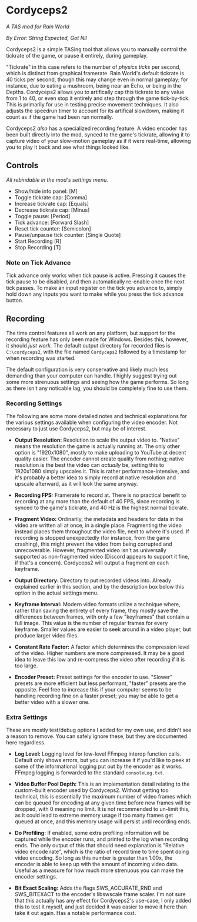 # Cordyceps2
*A TAS mod for Rain World*

*By Error: String Expected, Got Nil*

Cordyceps2 is a simple TASing tool that allows you to manually control the tickrate of the game, or pause it entirely, 
during gameplay.

"Tickrate" in this case refers to the number of *physics ticks* per second, which is distinct from graphical framerate.
Rain World's default tickrate is 40 ticks per second, though this may change even in normal gameplay; for instance, due 
to eating a mushroom, being near an Echo, or being in the Depths. Cordyceps2 allows you to artifically cap this tickrate
to any value from 1 to 40, or even stop it entirely and step through the game tick-by-tick. This is primarily for use in
testing precise movement techniques. It also adjusts the speedrun timer to account for its artifical slowdown, making it
count as if the game had been run normally.

Cordyceps2 *also* has a specialized recording feature. A video encoder has been built directly into the mod, synced to
the game's tickrate, allowing it to capture video of your slow-motion gameplay as if it were real-time, allowing you to
play it back and see what things looked like.

## Controls
*All rebindable in the mod's settings menu.*

- Show/hide info panel: \[M\]
- Toggle tickrate cap: \[Comma\]
- Increase tickrate cap: \[Equals\]
- Decrease tickrate cap: \[Minus\]
- Toggle pause: \[Period\]
- Tick advance: \[Forward Slash\]
- Reset tick counter: \[Semicolon\]
- Pause/unpause tick counter: \[Single Quote\]
- Start Recording \[R\]
- Stop Recording \[T\]

### Note on Tick Advance
Tick advance only works when tick pause is active. Pressing it causes the tick pause to be disabled, and then 
automatically re-enable once the next tick passes. To make an input register on the tick you advance to, simply hold 
down any inputs you want to make while you press the tick advance button.

## Recording
The time control features all work on any platform, but support for the recording feature has only been made for 
Windows. Besides this, however, it should *just work.* The default output directory for recorded files is 
`C:\cordyceps2`, with the file named `Cordyceps2` followed by a timestamp for when recording was started.

The default configuration is very conservative and likely much less demanding than your computer can handle. I highly 
suggest trying out some more strenuous settings and seeing how the game performs. So long as there isn't any noticable
lag, you should be completely fine to use them.

### Recording Settings
The following are some more detailed notes and technical explanations for the various settings available when configuring
the video encoder. Not necessary to just use Cordyceps2, but may be of interest.

- **Output Resolution:** Resolution to scale the output video to. "Native" means the resolution the game is actually 
running at. The only other option is "1920x1080", mostly to make uploading to YouTube at decent quality easier. The 
encoder cannot create quality from nothing; native resolution is the best the video can *actually* be, setting this to 
1920x1080 simply upscales it. This is rather performance-intensive, and it's probably a better idea to simply record at 
native resolution and upscale afterward, as it will look the same anyway.

- **Recording FPS:** Framerate to record at. There is no practical benefit to recording at any more than the default of 
40 FPS, since recording is synced to the game's tickrate, and 40 Hz is the highest normal tickrate.

- **Fragment Video:** Ordinarily, the metadata and headers for data in the video are written all at once, in a single 
place. Fragmenting the video instead places them throughout the video file, next to where it's used. If recording is 
stopped unexpectedly (for instance, from the game crashing), this might prevent the video from being corrupted and 
unrecoverable. However, fragmented video isn't as universally supported as non-fragmented video (Discord appears to 
support it fine, if that's a concern). Cordyceps2 will output a fragment on each keyframe.

- **Output Directory:** Directory to put recorded videos into. Already explained earlier in this section, and by the 
description box below this option in the actual settings menu.

- **Keyframe Interval:** Modern video formats utilize a technique where, rather than saving the entirety of every frame,
they mostly save the differences between frames, with only a few "keyframes" that contain a full image. This value is
the number of regular frames for every keyframe. Smaller values are easier to seek around in a video player, but produce
larger video files.

- **Constant Rate Factor:** A factor which determines the compression level of the video. Higher numbers are more 
compressed. It may be a good idea to leave this low and re-compress the video after recording if it is too large.

- **Encoder Preset:** Preset settings for the encoder to use. "Slower" presets are more efficient but less performant,
"faster" presets are the opposite. Feel free to increase this if your computer seems to be handling recording fine on a
faster preset; you may be able to get a better video with a slower one.

### Extra Settings
These are mostly test/debug options I added for my own use, and didn't see a reason to remove. You can safely ignore
these, but they are documented here regardless.

- **Log Level:** Logging level for low-level FFmpeg interop function calls. Default only shows errors, but you can 
increase it if you'd like to peek at some of the informational logging put out by the encoder as it works.
 FFmpeg logging is forwarded to the standard `consoleLog.txt`.

- **Video Buffer Pool Depth:** This is an implementation detail relating to the custom-built encoder used by Cordyceps2.
Without getting too technical, this is essentially the maximum number of video frames which can be queued for encoding 
at any given time before new frames will be dropped, with 0 meaning no limit. It is not recommended to un-limit this, as
it could lead to extreme memory usage if too many frames get queued at once, and this memory usage will persist until 
recording ends.

- **Do Profiling:** If enabled, some extra profiling information will be captured while the encoder runs, and printed to
the log when recording ends. The only output of this that should need explanation is "Relative video encode rate", which
is the ratio of record time to time spent doing video encoding. So long as this number is greater than 1.00x, the 
encoder is able to keep up with the amount of incoming video data. Useful as a measure for how much more strenuous you 
can make the encoder settings.

- **Bit Exact Scaling:** Adds the flags SWS_ACCURATE_RND and SWS_BITEXACT to the encoder's libswscale frame scaler.
I'm not sure that this actually has any effect for Cordyceps2's use-case; I only added this to test it myself, and
just decided it was easier to move it here than take it out again. Has a notable performance cost.
